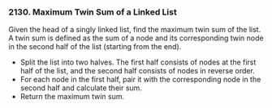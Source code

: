 ### 2130. Maximum Twin Sum of a Linked List

Given the head of a singly linked list, find the maximum twin sum of the list. A twin sum is defined as the sum of a node and its corresponding twin node in the second half of the list (starting from the end).

* Split the list into two halves. The first half consists of nodes at the first half of the list, and the second half consists of nodes in reverse order.
* For each node in the first half, pair it with the corresponding node in the second half and calculate their sum.
* Return the maximum twin sum.
